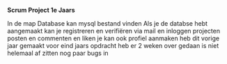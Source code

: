 ****Scrum Project 1e Jaars****

In de map Database kan mysql bestand vinden
Als je de databse hebt aangemaakt kan je registreren en verifiëren via mail en inloggen projecten posten en commenten en liken je kan ook profiel aanmaken 
heb dit vorige jaar gemaakt voor eind jaars opdracht heb er 2 weken over gedaan is niet helemaal af zitten nog paar bugs in 
